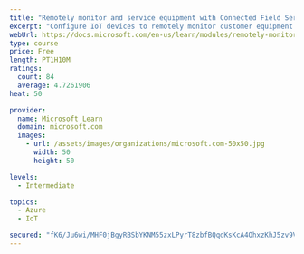 ```yaml
---
title: "Remotely monitor and service equipment with Connected Field Service for Dynamics 365 and Azure IoT"
excerpt: "Configure IoT devices to remotely monitor customer equipment."
webUrl: https://docs.microsoft.com/en-us/learn/modules/remotely-monitor-and-service-customer-equipment/
type: course
price: Free
length: PT1H10M
ratings:
  count: 84
  average: 4.7261906
heat: 50

provider:
  name: Microsoft Learn
  domain: microsoft.com
  images:
    - url: /assets/images/organizations/microsoft.com-50x50.jpg
      width: 50
      height: 50

levels:
  - Intermediate

topics:
  - Azure
  - IoT

secured: "fK6/Ju6wi/MHF0jBgyRBSbYKNM55zxLPyrT8zbfBQqdKsKcA4OhxzKhJ5zv9VsBjHDz+JQ0SuyzKki9FkAETfGp21y6o0iKMqV8lMDfVlD7UBgh9B6ze3wB36vr8gScycOTSk1a1tqgwCWs/bKCdRUfIRWjcGQIQ6zU+RhfZ9PBw2FVN37JVAco0U9t6qJ5R2/XCYNEmuPuslin3tAhp7CZpE6ZMdqfIjKOsEv/wFECYAcofxlacraUFOsc0nB8/NMYwmcJqJAMRyr25HkJ55314AlTNZRGFyI8CGVjvEMKUyPt1nSGPoKjZGC4lZLbykEQJCSQxE7n9XwU5DGpfWlUxL80d5zgt4Udsqr91uZkPsptDEUyCFa6SJGInWTr7BspA/ahmn57yAOFbjg/XnNj73m4DuCqvCmskUvP3iR0=;KD/vmHs4tdVKr+Ct+fmM0A=="
---
```



